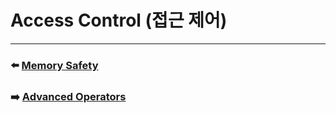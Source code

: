 # Access Control (접근 제어)


***

### ⬅️ [Memory Safety](https://github.com/Developer-Nova/Swift-Documentation/blob/main/Swift%20Documentation/2.Language%20Guide/27.Memory%20Safety.md)

### ➡️ [Advanced Operators](https://github.com/Developer-Nova/Swift-Documentation/blob/main/Swift%20Documentation/2.Language%20Guide/29.Advanced%20Operators.md)
